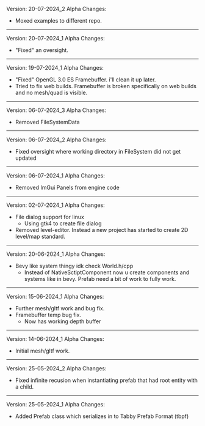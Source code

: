 Version: 20-07-2024_2 Alpha
Changes:
- Moxed examples to different repo.  

--------------------------------------------------------------------------------------

Version: 20-07-2024_1 Alpha
Changes:
- "Fixed" an oversight.  

--------------------------------------------------------------------------------------

Version: 19-07-2024_1 Alpha
Changes:
- "Fixed" OpenGL 3.0 ES Framebuffer. i'll clean it up later.  
- Tried to fix web builds. Framebuffer is broken specifically on web builds and no mesh/quad is visible.

--------------------------------------------------------------------------------------

Version: 06-07-2024_3 Alpha
Changes:
- Removed FileSystemData  

--------------------------------------------------------------------------------------

Version: 06-07-2024_2 Alpha
Changes:
- Fixed oversight where working directory in FileSystem did not get updated  

--------------------------------------------------------------------------------------

Version: 06-07-2024_1 Alpha
Changes:
- Removed ImGui Panels from engine code 

--------------------------------------------------------------------------------------

Version: 02-07-2024_1 Alpha
Changes:
- File dialog support for linux 
    - Using gtk4 to create file dialog
- Removed level-editor. Instead a new project has started to create 2D level/map standard.

--------------------------------------------------------------------------------------

Version: 20-06-2024_1 Alpha
Changes:
- Bevy like system thingy idk check World.h/cpp
    - Instead of NativeSctiptComponent now u create components and systems like in bevy. Prefab need a bit of work to fully work.

--------------------------------------------------------------------------------------

Version: 15-06-2024_1 Alpha
Changes:
- Further mesh/gltf work and bug fix.
- Framebuffer temp bug fix.
    - Now has working depth buffer

--------------------------------------------------------------------------------------

Version: 14-06-2024_1 Alpha
Changes:
- Initial mesh/gltf work. 

--------------------------------------------------------------------------------------

Version: 25-05-2024_2 Alpha
Changes:
- Fixed infinite recusion when instantiating prefab that had root entity with a child. 

--------------------------------------------------------------------------------------

Version: 25-05-2024_1 Alpha
Changes:
- Added Prefab class which serializes in to Tabby Prefab Format (tbpf)

